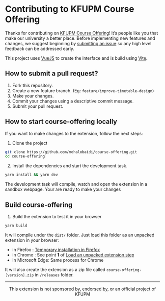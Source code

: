 # Contributing to KFUPM Course Offering

Thanks for contributing on [KFUPM Course Offering](https://github.com/mohalobaidi/course-offering)! It’s people like you that make our university a better place.
Before implementing new features and changes, we suggest beginning by [submitting an issue](https://github.com/johannchopin/gitmoji-browser-extension/issues/new/choose) so any high level feedback can be addressed early.

This project uses [VueJS](https://vuejs.org/) to create the interface and is build using [Vite](https://vitejs.dev/).

## How to submit a pull request?

1. Fork this repository.
2. Create a new feature branch. (Eg: `feature/improve-timetable-design`)
3. Make your changes.
4. Commit your changes using a descriptive commit message.
6. Submit your pull request.

## How to start course-offering locally

If you want to make changes to the extension, follow the next steps:

1. Clone the project

```sh
git clone https://github.com/mohalobaidi/course-offering.git
cd course-offering
```

2. Install the dependencies and start the development task.

```sh
yarn install && yarn dev
```

The development task will compile, watch and open the extension in a sandbox webpage. Your are ready to make your changes

## Build course-offering

1. Build the extension to test it in your browser

```sh
yarn build
```

It will compile under the `dist/` folder. Just load this folder as an unpacked extension in your browser:

- in Firefox : [Temporary installation in Firefox](https://extensionworkshop.com/documentation/develop/temporary-installation-in-firefox/)
- in Chrome : See point **1** of [Load an unpacked extension step](https://developer.chrome.com/extensions/getstarted#manifest)
- in Microsoft Edge: Same process for Chrome

It will also create the extension as a zip file called `course-offering-[version].zip` in `/releases` folder.

---

<p align="center">
  This extension is not sponsored by, endorsed by, or an official project of KFUPM
</p>
